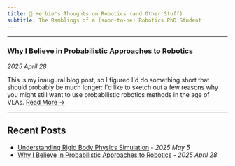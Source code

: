 ```yaml
---
title: 🤖 Herbie's Thoughts on Robotics (and Other Stuff)
subtitle: The Ramblings of a (soon-to-be) Robotics PhD Student
---
```


------------

### Why I Believe in Probabilistic Approaches to Robotics

*2025 April 28*

This is my inaugural blog post, so I figured I'd do something short that should probably be much longer: I'd like to sketch out a few reasons why you might still want to use probabilistic robotics methods in the age of VLAs. [Read More →](/posts/probabilistic_approaches_robotics)

------------

## Recent Posts

- [Understanding Rigid Body Physics Simulation](/posts/rigid_body_simulation/) - *2025 May 5*
- [Why I Believe in Probabilistic Approaches to Robotics](/posts/probabilistic_approaches_robotics) - *2025 April 28*




